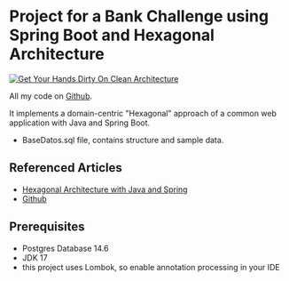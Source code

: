 # Project for a Bank Challenge using Spring Boot and Hexagonal Architecture


[![Get Your Hands Dirty On Clean Architecture](https://reflectoring.io/images/gyhdoca/hexagonal-architecture_hu6764515d7030d45af6f7f498c79e292b_50897_956x0_resize_box_3.png)](https://reflectoring.io/book)

All my code on [Github](https://github.com/luisfelipebarrera/java-clean-architecture-banking).

It implements a domain-centric "Hexagonal" approach of a common web application with Java and Spring Boot. 

* BaseDatos.sql file, contains structure and sample data.

## Referenced Articles

* [Hexagonal Architecture with Java and Spring](https://reflectoring.io/spring-hexagonal/)
* [Github](https://github.com/thombergs/buckpal)

## Prerequisites

* Postgres Database 14.6
* JDK 17
* this project uses Lombok, so enable annotation processing in your IDE
